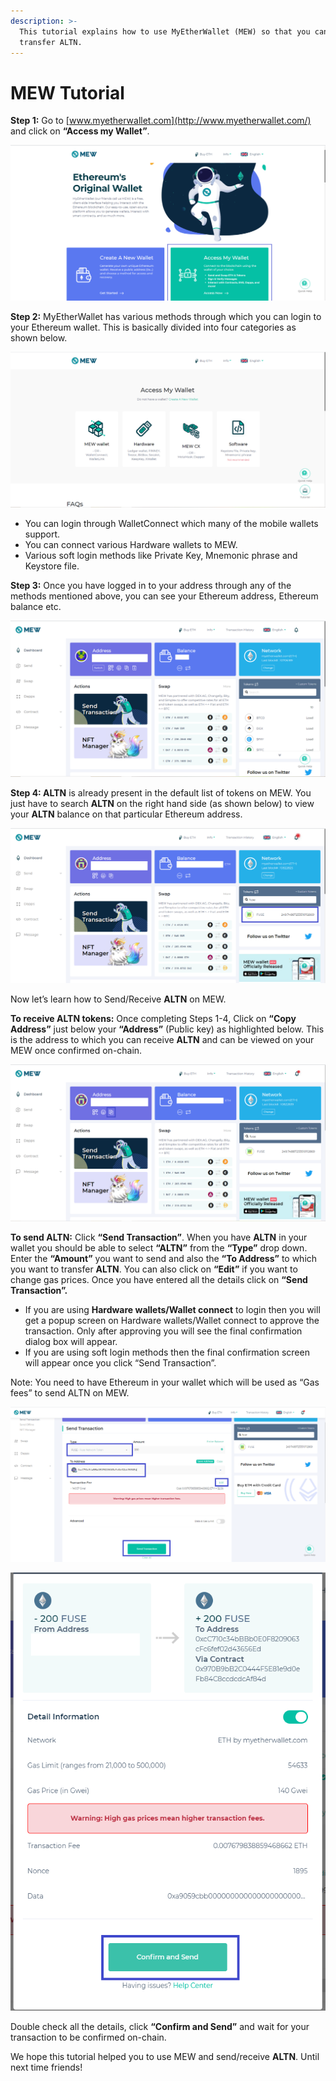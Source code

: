 ```yaml
---
description: >-
  This tutorial explains how to use MyEtherWallet (MEW) so that you can view and
  transfer ALTN.
---
```


# MEW Tutorial

**Step 1:** Go to [www.myetherwallet.com](http://www.myetherwallet.com/) and click on **“Access my Wallet”**.

![](../../.gitbook/assets/2%20%283%29.png)

**Step 2:** MyEtherWallet has various methods through which you can login to your Ethereum wallet. This is basically divided into four categories as shown below.

![](../../.gitbook/assets/1%20%282%29.png)

* You can login through WalletConnect which many of the mobile wallets support.
* You can connect various Hardware wallets to MEW.
* Various soft login methods like Private Key, Mnemonic phrase and Keystore file.

**Step 3:** Once you have logged in to your address through any of the methods mentioned above, you can see your Ethereum address, Ethereum balance etc.

![](../../.gitbook/assets/6%20%283%29.png)

**Step 4: ALTN** is already present in the default list of tokens on MEW. You just have to search **ALTN** on the right hand side \(as shown below\) to view your **ALTN** balance on that particular Ethereum address.

![](../../.gitbook/assets/7%20%282%29.png)

Now let’s learn how to Send/Receive **ALTN** on MEW.

**To receive ALTN tokens:** Once completing Steps 1-4, Click on **“Copy Address”** just below your **“Address”** \(Public key\) as highlighted below. This is the address to which you can receive **ALTN** and can be viewed on your MEW once confirmed on-chain.

![](../../.gitbook/assets/8.png)

**To send ALTN:** Click **“Send Transaction”**. When you have **ALTN** in your wallet you should be able to select **“ALTN”** from the **“Type”** drop down. Enter the **“Amount”** you want to send and also the **“To Address”** to which you want to transfer **ALTN**. You can also click on **“Edit”** if you want to change gas prices. Once you have entered all the details click on **“Send Transaction”.**

* If you are using **Hardware wallets/Wallet connect** to login then you will get a popup screen on Hardware wallets/Wallet connect to approve the transaction. Only after approving you will see the final confirmation dialog box will appear.
*  If you are using soft login methods then the final confirmation screen will appear once you click “Send Transaction”.

Note: You need to have Ethereum in your wallet which will be used as “Gas fees” to send ALTN on MEW.

![](../../.gitbook/assets/9%20%282%29.png)

![](../../.gitbook/assets/10%20%281%29.png)

Double check all the details, click **“Confirm and Send”** and wait for your transaction to be confirmed on-chain.

We hope this tutorial helped you to use MEW and send/receive **ALTN**. Until next time friends!

